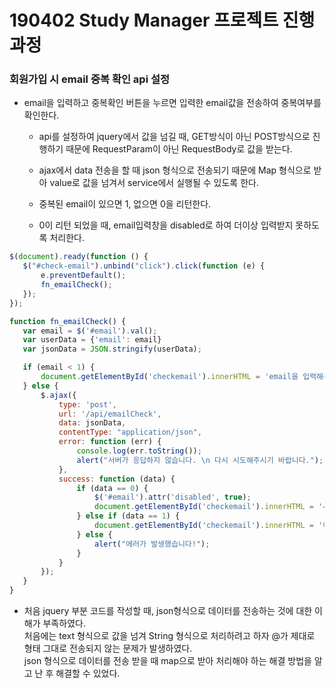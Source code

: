 # 190402 Study Manager 프로젝트 진행과정

### 회원가입 시 email 중복 확인 api 설정
- email을 입력하고 중복확인 버튼을 누르면 입력한 email값을 전송하여 중복여부를 확인한다.
    * api를 설정하여 jquery에서 값을 넘길 때, GET방식이 아닌 POST방식으로 진행하기 때문에 RequestParam이 아닌 RequestBody로 값을 받는다.
    
    * ajax에서 data 전송을 할 때 json 형식으로 전송되기 때문에
      Map 형식으로 받아 value로 값을 넘겨서 service에서 실행될 수 있도록 한다.

    * 중복된 email이 있으면 1, 없으면 0을 리턴한다.
    
    * 0이 리턴 되었을 때, email입력창을 disabled로 하여 더이상 입력받지 못하도록 처리한다.  

 ```javascript
$(document).ready(function () {
    $("#check-email").unbind("click").click(function (e) {
        e.preventDefault();
        fn_emailCheck();
    });
});

function fn_emailCheck() {
    var email = $('#email').val();
    var userData = {'email': email}
    var jsonData = JSON.stringify(userData);

    if (email < 1) {
        document.getElementById('checkemail').innerHTML = 'email을 입력해주세요!';
    } else {
        $.ajax({
            type: 'post',
            url: '/api/emailCheck',
            data: jsonData,
            contentType: "application/json",
            error: function (err) {
                console.log(err.toString());
                alert("서버가 응답하지 않습니다. \n 다시 시도해주시기 바랍니다.");
            },
            success: function (data) {
                if (data == 0) {
                    $('#email').attr('disabled', true);
                    document.getElementById('checkemail').innerHTML = '사용가능한 email 입니다!';
                } else if (data == 1) {
                    document.getElementById('checkemail').innerHTML = '이미 존재하는 email 입니다. 다른 email을 사용해주세요!';
                } else {
                    alert("에러가 발생했습니다!");
                }
            }
        });
    }
}
```

- 처음 jquery 부분 코드를 작성할 때, json형식으로 데이터를 전송하는 것에 대한 이해가 부족하였다. <br>
  처음에는 text 형식으로 값을 넘겨 String 형식으로 처리하려고 하자 @가 제대로 형태 그대로 전송되지 않는 문제가 발생하였다. <br>
  json 형식으로 데이터를 전송 받을 때 map으로 받아 처리해야 하는 해결 방법을 알고 난 후 해결할 수 있었다.
